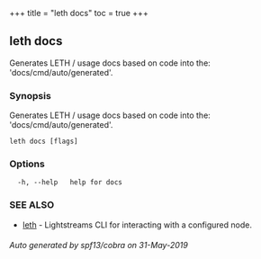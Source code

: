 +++
title = "leth docs"
toc = true
+++
## leth docs

Generates LETH / usage docs based on code into the: 'docs/cmd/auto/generated'.

### Synopsis

Generates LETH / usage docs based on code into the: 'docs/cmd/auto/generated'.

```
leth docs [flags]
```

### Options

```
  -h, --help   help for docs
```

### SEE ALSO

* [leth](/cli-docs/leth/)	 - Lightstreams CLI for interacting with a configured node.

###### Auto generated by spf13/cobra on 31-May-2019
